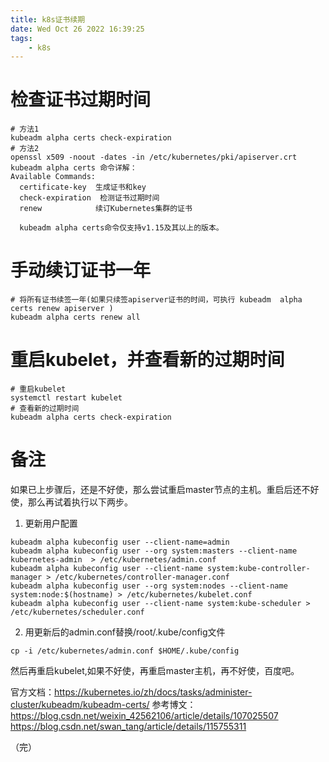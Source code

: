 ```yaml
---
title: k8s证书续期
date: Wed Oct 26 2022 16:39:25
tags:
	- k8s
---
```


# 检查证书过期时间
```
# 方法1
kubeadm alpha certs check-expiration
# 方法2
openssl x509 -noout -dates -in /etc/kubernetes/pki/apiserver.crt
kubeadm alpha certs 命令详解：
Available Commands:
  certificate-key  生成证书和key
  check-expiration  检测证书过期时间
  renew            续订Kubernetes集群的证书

  kubeadm alpha certs命令仅支持v1.15及其以上的版本。
```

# 手动续订证书一年
```
# 将所有证书续签一年(如果只续签apiserver证书的时间，可执行 kubeadm  alpha certs renew apiserver )
kubeadm alpha certs renew all

```

# 重启kubelet，并查看新的过期时间
```
# 重启kubelet
systemctl restart kubelet
# 查看新的过期时间
kubeadm alpha certs check-expiration
```


# 备注

如果已上步骤后，还是不好使，那么尝试重启master节点的主机。重启后还不好使，那么再试着执行以下两步。

1. 更新用户配置
```
kubeadm alpha kubeconfig user --client-name=admin
kubeadm alpha kubeconfig user --org system:masters --client-name kubernetes-admin  > /etc/kubernetes/admin.conf
kubeadm alpha kubeconfig user --client-name system:kube-controller-manager > /etc/kubernetes/controller-manager.conf
kubeadm alpha kubeconfig user --org system:nodes --client-name system:node:$(hostname) > /etc/kubernetes/kubelet.conf
kubeadm alpha kubeconfig user --client-name system:kube-scheduler > /etc/kubernetes/scheduler.conf

```
2. 用更新后的admin.conf替换/root/.kube/config文件
```
cp -i /etc/kubernetes/admin.conf $HOME/.kube/config
```

然后再重启kubelet,如果不好使，再重启master主机，再不好使，百度吧。

官方文档：https://kubernetes.io/zh/docs/tasks/administer-cluster/kubeadm/kubeadm-certs/
参考博文：
https://blog.csdn.net/weixin_42562106/article/details/107025507
https://blog.csdn.net/swan_tang/article/details/115755311

（完）

